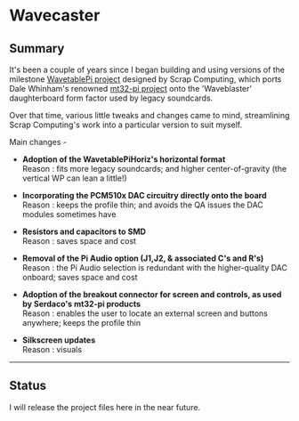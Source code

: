 # Wavecaster
## Summary

It's been a couple of years since I began building and using versions of the milestone [WavetablePi project](https://github.com/scrapcomputing/WavetablePi) designed by Scrap Computing, which ports Dale Whinham's renowned [mt32-pi project](https://github.com/dwhinham/mt32-pi) onto the 'Waveblaster' daughterboard form factor used by legacy soundcards.

Over that time, various little tweaks and changes came to mind, streamlining Scrap Computing's work into a particular version to suit myself. 

Main changes -

- **Adoption of the WavetablePiHoriz's horizontal format**  
Reason : fits more legacy soundcards; and higher center-of-gravity (the vertical WP can lean a little!)

- **Incorporating the PCM510x DAC circuitry directly onto the board**  
Reason : keeps the profile thin; and avoids the QA issues the DAC modules sometimes have

- **Resistors and capacitors to SMD**  
Reason : saves space and cost

- **Removal of the Pi Audio option (J1,J2, & associated C's and R's)**  
Reason : the Pi Audio selection is redundant with the higher-quality DAC onboard; saves space and cost

- **Adoption of the breakout connector for screen and controls, as used by Serdaco's mt32-pi products**  
Reason : enables the user to locate an external screen and buttons anywhere; keeps the profile thin

* **Silkscreen updates**  
Reason : visuals

---
## Status

I will release the project files here in the near future.

